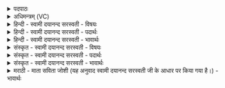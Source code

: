 <details><summary>पदपाठः</summary>

जि॒ह्वा। मे॒। भ॒द्रम्। वाक्। महः॑। मनः॑। म॒न्युः। स्व॒राडिति॑ स्व॒ऽराट्। भामः॑। मोदाः॑। प्र॒मो॒दा इति॑ प्रऽमो॒दाः। अ॒ङ्गुलीः॑। अङ्गा॑नि। मि॒त्रम्। मे॒। सहः॑। ६।
</details>

<details><summary>अधिमन्त्रम् (VC)</summary>

- सभापतिर्देवता
- प्रजापतिर्ऋषिः
- अनुष्टुप्
- गान्धारः
</details>

<details><summary>हिन्दी - स्वामी दयानन्द सरस्वती - विषयः</summary>

फिर उसी विषय को अगले मन्त्र में कहा है ॥
</details>

<details><summary>हिन्दी - स्वामी दयानन्द सरस्वती - पदार्थः</summary>

पदार्थान्वयभाषाः -  हे मनुष्यो ! (मे) मेरी (जिह्वा) जीभ (भद्रम्) कल्याणकारक अन्नादि के भोग करनेहारी (वाक्) जिससे बोला जाता है, वह वाणी (महः) बड़ी पूजनीय वेदशास्त्र के बोध से युक्त (मनः) विचार करनेवाला अन्तःकरण (मन्युः) दुष्टाचारी मनुष्यों पर क्रोध करनेहारा (स्वराट्) स्वयं प्रकाशमान बुद्धि (भामः) जिससे प्रकाश होता है (मोदाः) हर्ष, उत्साह (प्रमोदाः) प्रकृष्ट आनन्द के योग (अङ्गुलीः) अङ्गुलियाँ (अङ्गानि) और अन्य सब अङ्ग (मित्रम्) सखा और (सहः) सहन (मे) मेरे सहायक हों ॥६ ॥
</details>

<details><summary>हिन्दी - स्वामी दयानन्द सरस्वती - भावार्थः</summary>

भावार्थभाषाः -  जो राजपुरुष ब्रह्मचर्य, जितेन्द्रियता और धर्माचरण से पथ्य आहार करने, सत्य वाणी बोलने, दुष्टों में क्रोध का प्रकाश करनेहारे, आनन्दित हो अन्यों को आनन्दित करते हुए, पुरुषार्थी, सब के मित्र और बलिष्ठ होवें, वे सर्वदा सुखी रहें ॥६ ॥
</details>

<details><summary>संस्कृत - स्वामी दयानन्द सरस्वती - विषयः</summary>

पुनस्तमेव विषयमाह ॥
</details>

<details><summary>संस्कृत - स्वामी दयानन्द सरस्वती - पदार्थः</summary>

पदार्थान्वयभाषाः -  हे मनुष्याः ! मे जिह्वा भद्रं वाङ् महो मनो मन्युः स्वराड् भामो मोदाः प्रमोदा अङ्गुलीरङ्गानि मित्रं च सहो मे सहायो भवेत् ॥६ ॥
</details>

<details><summary>संस्कृत - स्वामी दयानन्द सरस्वती - भावार्थः</summary>

भावार्थभाषाः -  ये राजजना ब्रह्मचर्य्यजितेन्द्रियत्वधर्म्माचरणैः पथ्याहाराः सत्यवाचो दुष्टेषु क्रोधाविष्कारा आनन्दन्तोऽन्यानानन्दयन्तः पुरुषार्थिनः सर्वसुहृदो बलिष्ठा भवेयुस्ते सर्वदा सुखिनः स्युः ॥६ ॥
</details>

<details><summary>मराठी - माता सविता जोशी (यह अनुवाद स्वामी दयानन्द सरस्वती जी के आधार पर किया गया है।) - भावार्थः</summary>

भावार्थभाषाः -  जे राजपुरुष ब्रह्मचर्य, जितेंद्रियता व धर्माचरणाने यथायोग्य आहार घेतात, त्यांची वाणी सत्य असून, जे दुष्टांवर क्रोध करतात. स्वतः आनंदात राहून इतरांना आनंदित करतात ते पुरुषार्थी, सर्वांचे मित्र व बलवान बनून नेहमी सुखी राहतात.
</details>